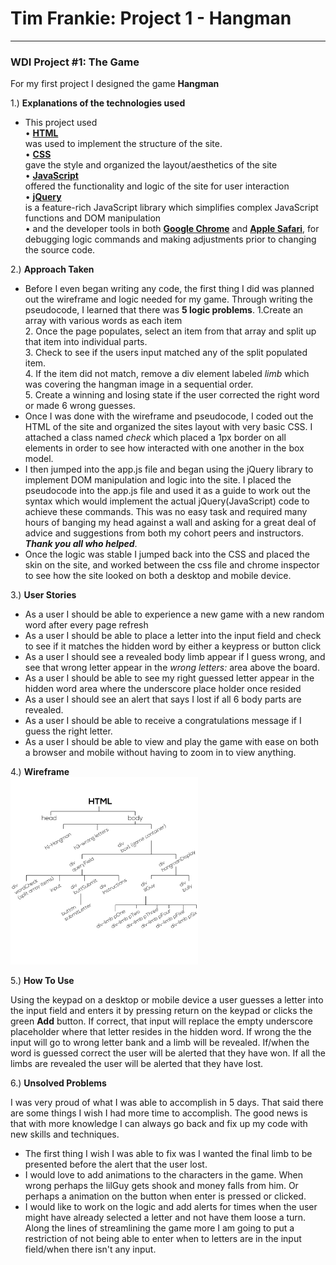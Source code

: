 # Tim Frankie: Project 1 - Hangman #
_____

### WDI Project #1: The Game ###

For my first project I designed the game **Hangman**

1.) **Explanations of the technologies used**

- This project used<br>
• **[HTML]**<br>
was used to implement the structure of the site.<br>
• **[CSS]**<br>
gave the style and organized the layout/aesthetics of the site<br>
• **[JavaScript]**<br>
offered the functionality and logic of the site for user interaction<br>
• **[jQuery]**<br>
is a feature-rich JavaScript library which simplifies complex JavaScript functions and DOM manipulation<br>
• and the developer tools in both **[Google Chrome]** and **[Apple Safari]**, for debugging logic commands and making adjustments prior to changing the source code.

2.) **Approach Taken**

- Before I even began writing any code, the first thing I did was planned out the wireframe and logic needed for my game. Through writing the pseudocode, I learned that there was **5 logic problems**.
1.Create an array with various words as each item<br>2. Once the page populates, select an item from that array and split up that item into individual parts.<br>3. Check to see if the users input matched any of the split populated item.<br>4. If the item did not match, remove a div element labeled *limb* which was covering the hangman image in a sequential order.<br>5. Create a winning and losing state if the user corrected the right word or made 6 wrong guesses.
- Once I was done with the wireframe and pseudocode, I coded out the HTML of the site and organized the sites layout with very basic CSS. I attached a class named *check* which placed a 1px border on all elements in order to see how  interacted with one another in the box model.
- I then jumped into the app.js file and began using the jQuery library to implement DOM manipulation and logic into the site. I placed the pseudocode into the app.js file and used it as a guide to work out the syntax which would implement the actual jQuery(JavaScript) code to achieve these commands. This was no easy task and required many hours of banging my head against a wall and asking for a great deal of advice and suggestions from both my cohort peers and instructors. ***Thank you all who helped***.<br>
- Once the logic was stable I jumped back into the CSS and placed the skin on the site, and worked between the css file and chrome inspector to see how the site looked on both a desktop and mobile device.

3.) **User Stories**

- As a user I should be able to experience a new game with a new random word after every page refresh
- As a user I should be able to place a letter into the input field and check to see if it matches the hidden word by either a keypress or button click
- As a user I should see a revealed body limb appear if I guess wrong, and see that wrong letter appear in the *wrong letters:* area above the board.
- As a user I should be able to see my right guessed letter appear in the hidden word area where the underscore place holder once resided
- As a user I should see an alert that says I lost if all 6 body parts are revealed.
- As a user I should be able to receive a congratulations message if I guess the right letter.
- As a user I should be able to view and play the game with ease on both a browser and mobile without having to zoom in to view anything.

4.) **Wireframe**<br>
<img src="img/timwireframe.png" alt="Mountain View" style="width:300px;height:300px;">

5.) **How To Use**

Using the keypad on a desktop or mobile device a user guesses a letter into the input field and enters it by pressing return on the keypad or clicks the green **Add** button. If correct, that input will replace the empty underscore placeholder where that letter resides in the hidden word. If wrong the the input will go to wrong letter bank and a limb will be revealed. If/when the word is guessed correct the user will be alerted that they have won. If all the limbs are revealed the user will be alerted that they have lost.

6.) **Unsolved Problems**

I was very proud of what I was able to accomplish in 5 days. That said there are some things I wish I had more time to accomplish. The good news is that with more knowledge I can always go back and fix up my code with new skills and techniques.

- The first thing I wish I was able to fix was I wanted the final limb to be presented before the alert that the user lost.
- I would love to add animations to the characters in the game. When wrong perhaps the lilGuy gets shook and money falls from him. Or perhaps a animation on the button when enter is pressed or clicked.
- I would like to work on the logic and add alerts for times when the user might have already selected a letter and not have them loose a turn. Along the lines of streamlining the game more I am going to put a restriction of not being able to enter when to letters are in the input field/when there isn't any input.

[HTML]:http://html.com/
[CSS]: https:en.wikipedia.org/wiki/Cascading_Style_Sheets
[JavaScript]: https://www.javascript.com/
[jQuery]:https:jquery.com/
[Google Chrome]:https://developers.google.com/web/tools/
[Apple Safari]:https://developer.apple.com/library/content/documentation/AppleApplications/Conceptual/Safari_Developer_Guide/Introduction/Introduction.html
